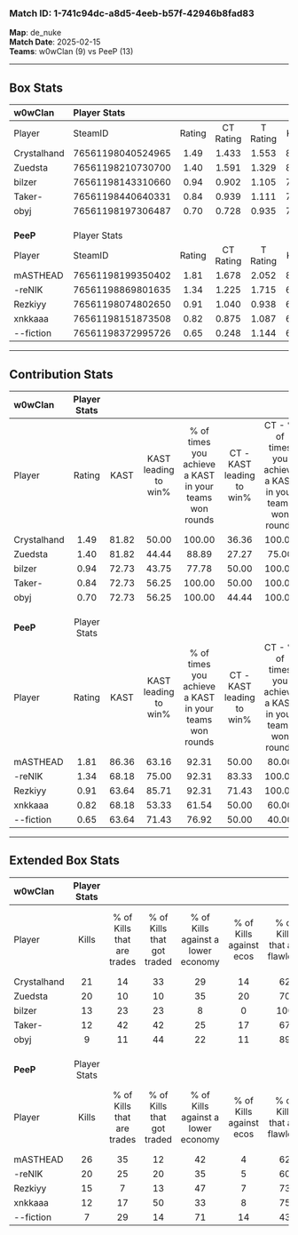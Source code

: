 ### Match ID: 1-741c94dc-a8d5-4eeb-b57f-42946b8fad83  
**Map**: de_nuke  
**Match Date**: 2025-02-15  
**Teams**: w0wClan (9) vs PeeP (13)  

---  

## Box Stats  

| **w0wClan** | Player Stats      |        |           |          |       |       |       |         |        |      |     |
| :- | :- | :-: | :-: | :-: | :-: | :-: | :-: | :-: | :-: | :-: | :-: |
| Player      | SteamID           | Rating | CT Rating | T Rating | KAST  |  ADR  | Kills | Assists | Deaths | K/D  | HS% |
| Crystalhand | 76561198040524965 |  1.49  |   1.433   |  1.553   | 81.82 | 107.2 |  21   |    5    |   15   | 1.40 | 38  |
| Zuedsta     | 76561198210730700 |  1.40  |   1.591   |  1.329   | 81.82 | 87.3  |  20   |    3    |   14   | 1.43 | 50  |
| bilzer      | 76561198143310660 |  0.94  |   0.902   |  1.105   | 72.73 | 72.0  |  13   |    3    |   17   | 0.76 | 53  |
| Taker-      | 76561198440640331 |  0.84  |   0.939   |  1.111   | 72.73 | 63.6  |  12   |    2    |   18   | 0.67 | 41  |
| obyj        | 76561198197306487 |  0.70  |   0.728   |  0.935   | 72.73 | 47.8  |   9   |    3    |   17   | 0.53 | 66  |
|             |                   |        |           |          |       |       |       |         |        |      |     |
|             |                   |        |           |          |       |       |       |         |        |      |     |
|             |                   |        |           |          |       |       |       |         |        |      |     |
| **PeeP**    | Player Stats      |        |           |          |       |       |       |         |        |      |     |
| Player      | SteamID           | Rating | CT Rating | T Rating | KAST  |  ADR  | Kills | Assists | Deaths | K/D  | HS% |
| mASTHEAD    | 76561198199350402 |  1.81  |   1.678   |  2.052   | 86.36 | 106.8 |  26   |    4    |   11   | 2.36 | 30  |
| -reNIK      | 76561198869801635 |  1.34  |   1.225   |  1.715   | 68.18 | 98.2  |  20   |    4    |   14   | 1.43 | 75  |
| Rezkiyy     | 76561198074802650 |  0.91  |   1.040   |  0.938   | 63.64 | 61.9  |  15   |    2    |   17   | 0.88 | 33  |
| xnkkaaa     | 76561198151873508 |  0.82  |   0.875   |  1.087   | 68.18 | 65.1  |  12   |    4    |   18   | 0.67 | 83  |
| --fiction   | 76561198372995726 |  0.65  |   0.248   |  1.144   | 63.64 | 63.4  |   7   |    8    |   16   | 0.44 | 71  |
---  

## Contribution Stats  

| **w0wClan** | Player Stats |       |                      |                                                        |                           |                                                             |                          |                                                            |
| :- | :-: | :-: | :-: | :-: | :-: | :-: | :-: | :-: |
| Player      |    Rating    | KAST  | KAST leading to win% | % of times you achieve a KAST in your teams won rounds | CT - KAST leading to win% | CT - % of times you achieve a KAST in your teams won rounds | T - KAST leading to win% | T - % of times you achieve a KAST in your teams won rounds |
| Crystalhand |     1.49     | 81.82 |        50.00         |                         100.00                         |           36.36           |                           100.00                            |          71.43           |                           100.00                           |
| Zuedsta     |     1.40     | 81.82 |        44.44         |                         88.89                          |           27.27           |                            75.00                            |          71.43           |                           100.00                           |
| bilzer      |     0.94     | 72.73 |        43.75         |                         77.78                          |           50.00           |                           100.00                            |          37.50           |                           60.00                            |
| Taker-      |     0.84     | 72.73 |        56.25         |                         100.00                         |           50.00           |                           100.00                            |          62.50           |                           100.00                           |
| obyj        |     0.70     | 72.73 |        56.25         |                         100.00                         |           44.44           |                           100.00                            |          71.43           |                           100.00                           |
|             |              |       |                      |                                                        |                           |                                                             |                          |                                                            |
|             |              |       |                      |                                                        |                           |                                                             |                          |                                                            |
|             |              |       |                      |                                                        |                           |                                                             |                          |                                                            |
| **PeeP**    | Player Stats |       |                      |                                                        |                           |                                                             |                          |                                                            |
| Player      |    Rating    | KAST  | KAST leading to win% | % of times you achieve a KAST in your teams won rounds | CT - KAST leading to win% | CT - % of times you achieve a KAST in your teams won rounds | T - KAST leading to win% | T - % of times you achieve a KAST in your teams won rounds |
| mASTHEAD    |     1.81     | 86.36 |        63.16         |                         92.31                          |           50.00           |                            80.00                            |          72.73           |                           100.00                           |
| -reNIK      |     1.34     | 68.18 |        75.00         |                         92.31                          |           83.33           |                           100.00                            |          70.00           |                           87.50                            |
| Rezkiyy     |     0.91     | 63.64 |        85.71         |                         92.31                          |           71.43           |                           100.00                            |          100.00          |                           87.50                            |
| xnkkaaa     |     0.82     | 68.18 |        53.33         |                         61.54                          |           50.00           |                            60.00                            |          55.56           |                           62.50                            |
| --fiction   |     0.65     | 63.64 |        71.43         |                         76.92                          |           50.00           |                            40.00                            |          80.00           |                           100.00                           |
---  

## Extended Box Stats  

| **w0wClan** | Player Stats |                            |                            |                                    |                         |                              |                                 |        |                             |                                     |                          |                               |                            |
| :- | :-: | :-: | :-: | :-: | :-: | :-: | :-: | :-: | :-: | :-: | :-: | :-: | :-: |
| Player      |    Kills     | % of Kills that are trades | % of Kills that got traded | % of Kills against a lower economy | % of Kills against ecos | % of Kills that are flawless | % of Kills that are close duels | Deaths | % of Deaths that get traded | % of Deaths against a lower economy | % of Deaths against ecos | % of Deaths that are flawless | % of Deaths that are close |
| Crystalhand |      21      |             14             |             33             |                 29                 |           14            |              62              |               14                |   15   |              7              |                 20                  |            7             |              47               |             7              |
| Zuedsta     |      20      |             10             |             10             |                 35                 |           20            |              70              |               10                |   14   |             21              |                  7                  |            0             |              86               |             0              |
| bilzer      |      13      |             23             |             23             |                 8                  |            0            |             100              |                0                |   17   |             12              |                 12                  |            6             |              65               |             0              |
| Taker-      |      12      |             42             |             42             |                 25                 |           17            |              67              |               25                |   18   |             28              |                 11                  |            6             |              72               |             17             |
| obyj        |      9       |             11             |             44             |                 22                 |           11            |              89              |                0                |   17   |             29              |                  6                  |            6             |              65               |             0              |
|             |              |                            |                            |                                    |                         |                              |                                 |        |                             |                                     |                          |                               |                            |
|             |              |                            |                            |                                    |                         |                              |                                 |        |                             |                                     |                          |                               |                            |
|             |              |                            |                            |                                    |                         |                              |                                 |        |                             |                                     |                          |                               |                            |
| **PeeP**    | Player Stats |                            |                            |                                    |                         |                              |                                 |        |                             |                                     |                          |                               |                            |
| Player      |    Kills     | % of Kills that are trades | % of Kills that got traded | % of Kills against a lower economy | % of Kills against ecos | % of Kills that are flawless | % of Kills that are close duels | Deaths | % of Deaths that get traded | % of Deaths against a lower economy | % of Deaths against ecos | % of Deaths that are flawless | % of Deaths that are close |
| mASTHEAD    |      26      |             35             |             12             |                 42                 |            4            |              62              |                4                |   11   |             27              |                 27                  |            0             |              73               |             18             |
| -reNIK      |      20      |             25             |             20             |                 35                 |            5            |              60              |                5                |   14   |             36              |                 36                  |            7             |              93               |             7              |
| Rezkiyy     |      15      |             7              |             13             |                 47                 |            7            |              73              |                7                |   17   |             18              |                 41                  |            6             |              82               |             0              |
| xnkkaaa     |      12      |             17             |             50             |                 33                 |            8            |              75              |                0                |   18   |             39              |                 39                  |            6             |              83               |             0              |
| --fiction   |      7       |             29             |             14             |                 71                 |           14            |              43              |               14                |   16   |             19              |                 25                  |            6             |              31               |             31             |
